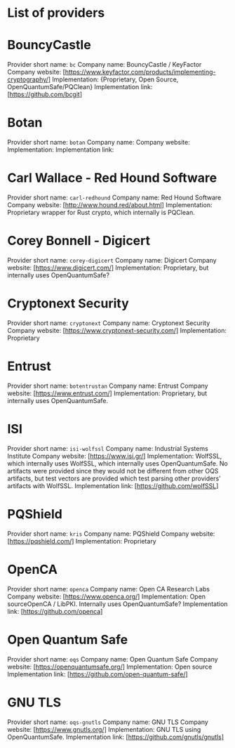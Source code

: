 # List of providers

# BouncyCastle

Provider short name: `bc`
Company name: BouncyCastle / KeyFactor
Company website: [https://www.keyfactor.com/products/implementing-cryptography/]
Implementation: {Proprietary, Open Source, OpenQuantumSafe/PQClean}
Implementation link: [https://github.com/bcgit]


# Botan

Provider short name: `botan`
Company name:
Company website:
Implementation:
Implementation link:


# Carl Wallace - Red Hound Software

Provider short name: `carl-redhound`
Company name: Red Hound Software
Company website: [http://www.hound.red/about.html]
Implementation: Proprietary wrapper for Rust crypto, which internally is PQClean.


# Corey Bonnell - Digicert

Provider short name: `corey-digicert`
Company name: Digicert
Company website: [https://www.digicert.com/]
Implementation: Proprietary, but internally uses OpenQuantumSafe?


# Cryptonext Security

Provider short name: `cryptonext`
Company name: Cryptonext Security
Company website: [https://www.cryptonext-security.com/]
Implementation: Proprietary


# Entrust

Provider short name: `botentrustan`
Company name: Entrust
Company website: [https://www.entrust.com/]
Implementation: Proprietary, but internally uses OpenQuantumSafe.

# ISI

Provider short name: `isi-wolfssl`
Company name: Industrial Systems Institute
Company website: [https://www.isi.gr/]
Implementation: WolfSSL, which internally uses WolfSSL, which internally uses OpenQuantumSafe. No artifacts were provided since they would not be different from other OQS artifacts, but test vectors are provided which test parsing other providers' artifacts with WolfSSL.
Implementation link: [https://github.com/wolfSSL]


# PQShield

Provider short name: `kris`
Company name: PQShield
Company website: [https://pqshield.com/]
Implementation: Proprietary


# OpenCA

Provider short name: `openca`
Company name: Open CA Research Labs
Company website: [https://www.openca.org/]
Implementation: Open sourceOpenCA / LibPKI. Internally uses OpenQuantumSafe?
Implementation link: [https://github.com/openca]


# Open Quantum Safe

Provider short name: `oqs`
Company name: Open Quantum Safe
Company website: [https://openquantumsafe.org/]
Implementation: Open source
Implementation link: [https://github.com/open-quantum-safe/]


# GNU TLS

Provider short name: `oqs-gnutls`
Company name: GNU TLS
Company website: [https://www.gnutls.org/]
Implementation: GNU TLS using OpenQuantumSafe.
Implementation link: [https://github.com/gnutls/gnutls]